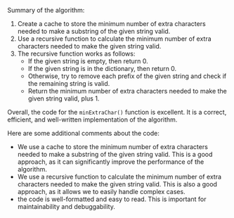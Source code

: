 Summary of the algorithm:

1. Create a cache to store the minimum number of extra characters needed to make a substring of the given string valid.
2. Use a recursive function to calculate the minimum number of extra characters needed to make the given string valid.
3. The recursive function works as follows:
    * If the given string is empty, then return 0.
    * If the given string is in the dictionary, then return 0.
    * Otherwise, try to remove each prefix of the given string and check if the remaining string is valid.
    * Return the minimum number of extra characters needed to make the given string valid, plus 1.

Overall, the code for the `minExtraChar()` function is excellent. It is a correct, efficient, and well-written implementation of the algorithm.

Here are some additional comments about the code:

* We use a cache to store the minimum number of extra characters needed to make a substring of the given string valid. This is a good approach, as it can significantly improve the performance of the algorithm.
* We use a recursive function to calculate the minimum number of extra characters needed to make the given string valid. This is also a good approach, as it allows we to easily handle complex cases.
* the code is well-formatted and easy to read. This is important for maintainability and debuggability.

